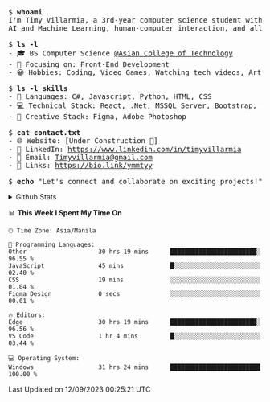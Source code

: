 <pre>
$ <strong>whoami</strong>
I'm Timy Villarmia, a 3rd-year computer science student with a wide range of interests in software engineering, 
AI and Machine Learning, human-computer interaction, and all things tech.
  
$ <strong>ls -l</strong>
- 🎓 BS Computer Science <a href="https://act.edu.ph/">@Asian College of Technology</a>  
- 🔭 Focusing on: Front-End Development
- 😀 Hobbies: Coding, Video Games, Watching tech videos, Arts

$ <strong>ls -l skills</strong>
- 👾 Languages: C#, Javascript, Python, HTML, CSS
- 💻 Technical Stack: React, .Net, MSSQL Server, Bootstrap, Vite, Git
- 🎨 Creative Stack: Figma, Adobe Photoshop

$ <strong>cat contact.txt</strong>
- 🌐 Website: [Under Construction 🚧]
- 💼 LinkedIn: <a href="https://www.linkedin.com/in/timyvillarmia">https://www.linkedin.com/in/timyvillarmia</a>  
- 📧 Email: <a href="mailto: Timyvillarmia@gmail.com">Timyvillarmia@gmail.com</a>  
- 🔗 Links: <a href="https://bio.link/ymmtyy">https://bio.link/ymmtyy</a>  

$ <strong>echo</strong> "Let's connect and collaborate on exciting projects!"
</pre>

<!-- - 🌐 Website: [Your Personal Website]
 -->
<!-- $ <strong>history</strong>
- Bachelor's in Computer Science
- Intern at [Company Name]
- Contributed to [Open Source Project] -->
<details>
<summary>Github Stats</summary>

<table align="center" width="100%"> 
  <tr> 
    <td align="center" colspan="2"> 
     <img src="https://github-profile-summary-cards.vercel.app/api/cards/profile-details?username=TimyVillarmia&theme=dark"/>
    </td> 
  </tr> 
   <tr> 
    <td align="center"> 
       <img src="https://github-readme-stats.vercel.app/api?username=TimyVillarmia&show_icons=true&theme=dark" />
    </td> 
    <td align="center">
      <img src="https://github-readme-stats.vercel.app/api/top-langs/?username=TimyVillarmia&layout=compact&count_private=true&theme=dark"/>
    </td> 
   </tr> 
</table>

</details>

<!--START_SECTION:waka-->
📊 **This Week I Spent My Time On** 

```text
🕑︎ Time Zone: Asia/Manila

💬 Programming Languages: 
Other                    30 hrs 19 mins      ████████████████████████░   96.55 % 
JavaScript               45 mins             █░░░░░░░░░░░░░░░░░░░░░░░░   02.40 % 
CSS                      19 mins             ░░░░░░░░░░░░░░░░░░░░░░░░░   01.04 % 
Figma Design             0 secs              ░░░░░░░░░░░░░░░░░░░░░░░░░   00.01 % 

🔥 Editors: 
Edge                     30 hrs 19 mins      ████████████████████████░   96.56 % 
VS Code                  1 hr 4 mins         █░░░░░░░░░░░░░░░░░░░░░░░░   03.44 % 

💻 Operating System: 
Windows                  31 hrs 24 mins      █████████████████████████   100.00 % 
```


 Last Updated on 12/09/2023 00:25:21 UTC
<!--END_SECTION:waka--> 




                                                                                                           
                                                               
                                                                                                     

